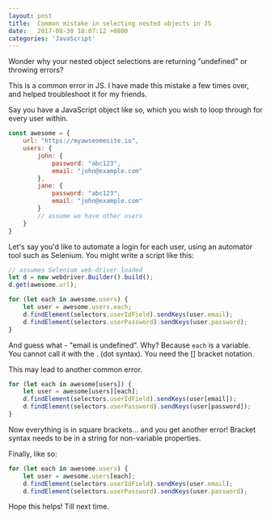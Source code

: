 ```yaml
---
layout: post
title:  Common mistake in selecting nested objects in JS
date:   2017-08-30 18:07:12 +0800
categories: 'JavaScript'
---
```


Wonder why your nested object selections are returning "undefined" or throwing errors?

This is a common error in JS. I have made this mistake a few times over, and helped troubleshoot it for my friends.

Say you have a JavaScript object like so, which you wish to loop through for every user within. 

```javascript
const awesome = {
    url: "https://myawseomesite.io",
    users: {
        john: {
            password: "abc123",
            email: "john@example.com"
        },
        jane: {
            password: "abc123",
            email: "john@example.com"
        }
        // assume we have other users
    }
}
```

Let's say you'd like to automate a login for each user, using an automator tool such as Selenium. You might write a script like this: 

```javascript 
// assumes Selenium web-driver loaded
let d = new webdriver.Builder().build();
d.get(awesome.url);

for (let each in awesome.users) {
    let user = awesome.users.each;
    d.findElement(selectors.userIdField).sendKeys(user.email);
    d.findElement(selectors.userPassword).sendKeys(user.password);
}
```

And guess what - "email is undefined". Why? Because `each` is a variable. You cannot call it with the . (dot syntax). You need the [] bracket notation.

This may lead to another common error.

```javascript 
for (let each in awesome[users]) {
    let user = awesome[users][each];
    d.findElement(selectors.userIdField).sendKeys(user[email]);
    d.findElement(selectors.userPassword).sendKeys(user[password]);
}
```

Now everything is in square brackets... and you get another error! Bracket syntax needs to be in a string for non-variable properties. 

Finally, like so: 

```javascript
for (let each in awesome.users) {
    let user = awesome.users[each];
    d.findElement(selectors.userIdField).sendKeys(user.email);
    d.findElement(selectors.userPassword).sendKeys(user.password);
```

Hope this helps! Till next time.